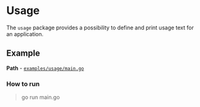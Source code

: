 # Usage  
  
The `usage` package provides a possibility to define and print usage text for an application.

## Example
  
**Path** - [`examples/usage/main.go`](examples/usage/main.go)  

### How to run  

> go run main.go  
